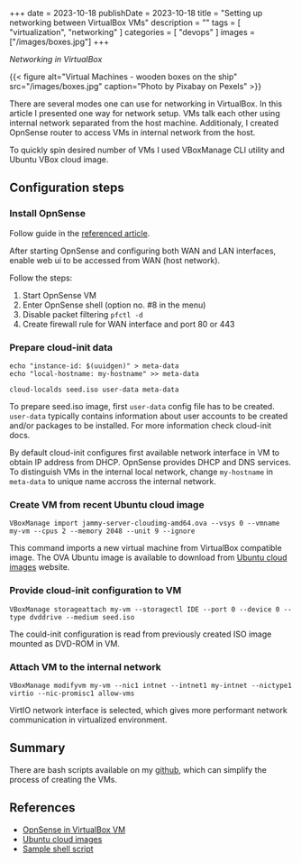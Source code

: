 +++ 
date = 2023-10-18
publishDate = 2023-10-18
title = "Setting up networking between VirtualBox VMs"
description = ""
tags = [
    "virtualization",
    "networking"
]
categories = [
    "devops"
]
images = ["/images/boxes.jpg"]
+++

_Networking in VirtualBox_

{{< figure alt="Virtual Machines - wooden boxes on the ship" src="/images/boxes.jpg" caption="Photo by Pixabay on Pexels" >}}

There are several modes one can use for networking in VirtualBox. In this article I presented one way for network setup.
VMs talk each other using internal network separated from the host machine. Additionaly, I created OpnSense router to access VMs in internal network from the host.

To quickly spin desired number of VMs I used VBoxManage CLI utility and Ubuntu VBox cloud image.

## Configuration steps

### Install OpnSense

Follow guide in the [referenced article](https://techsphinx.com/hacking/install-opnsense-on-virtualbox/).

After starting OpnSense and configuring both WAN and LAN interfaces, enable web ui to be accessed from WAN (host network).

Follow the steps:

1. Start OpnSense VM
1. Enter OpnSense shell (option no. #8 in the menu)
1. Disable packet filtering `pfctl -d`
1. Create firewall rule for WAN interface and port 80 or 443

### Prepare cloud-init data

```shell
echo "instance-id: $(uuidgen)" > meta-data
echo "local-hostname: my-hostname" >> meta-data

cloud-localds seed.iso user-data meta-data
```

To prepare seed.iso image, first `user-data` config file has to be created. `user-data` typically contains information about user accounts to be created and/or packages to be installed. For more information check cloud-init docs.

By default cloud-init configures first available network interface in VM to obtain IP address from DHCP. OpnSense provides DHCP and DNS services. To distinguish VMs in the internal local network, change `my-hostname` in `meta-data` to unique name accross the internal network.

### Create VM from recent Ubuntu cloud image

```shell
VBoxManage import jammy-server-cloudimg-amd64.ova --vsys 0 --vmname my-vm --cpus 2 --memory 2048 --unit 9 --ignore
```

This command imports a new virtual machine from VirtualBox compatible image.
The OVA Ubuntu image is available to download from [Ubuntu cloud images](https://cloud-images.ubuntu.com/) website.

### Provide cloud-init configuration to VM

```shell
VBoxManage storageattach my-vm --storagectl IDE --port 0 --device 0 --type dvddrive --medium seed.iso
```

The could-init configuration is read from previously created ISO image mounted as DVD-ROM in VM.

### Attach VM to the internal network

```shell
VBoxManage modifyvm my-vm --nic1 intnet --intnet1 my-intnet --nictype1 virtio --nic-promisc1 allow-vms
```

VirtIO network interface is selected, which gives more performant network communication in virtualized environment.

## Summary

There are bash scripts available on my [github](https://github.com/frenchu/vbox-vm-setup), which can simplify the process of creating the VMs.

## References

* [OpnSense in VirtualBox VM](https://techsphinx.com/hacking/install-opnsense-on-virtualbox/)
* [Ubuntu cloud images](https://cloud-images.ubuntu.com/)
* [Sample shell script](https://github.com/frenchu/vbox-vm-setup)
